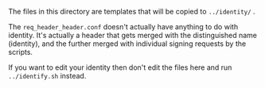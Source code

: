 The files in this directory are templates that will be copied to `../identity/` .

The `req_header_header.conf` doesn't actually have anything to do with identity.
It's actually a header that gets merged with the distinguished name (identity),
and the further merged with individual signing requests by the scripts.

If you want to edit your identity then don't edit the files here and run `../identify.sh` instead.
